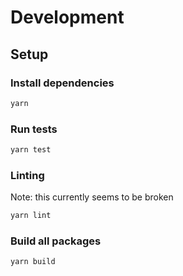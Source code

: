 # Development

## Setup

### Install dependencies

```bash
yarn
```

### Run tests

```bash
yarn test
```

### Linting

Note: this currently seems to be broken

```bash
yarn lint
```


### Build all packages

```bash
yarn build
```
